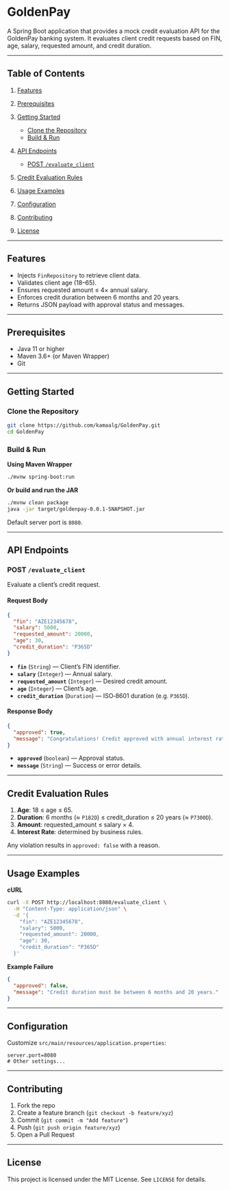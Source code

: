 # GoldenPay

A Spring Boot application that provides a mock credit evaluation API for the GoldenPay banking system. It evaluates client credit requests based on FIN, age, salary, requested amount, and credit duration.

---

## Table of Contents

1. [Features](#features)
2. [Prerequisites](#prerequisites)
3. [Getting Started](#getting-started)

   * [Clone the Repository](#clone-the-repository)
   * [Build & Run](#build--run)
4. [API Endpoints](#api-endpoints)

   * [POST `/evaluate_client`](#post-evaluate_client)
5. [Credit Evaluation Rules](#credit-evaluation-rules)
6. [Usage Examples](#usage-examples)
7. [Configuration](#configuration)
8. [Contributing](#contributing)
9. [License](#license)

---

## Features

* Injects `FinRepository` to retrieve client data.
* Validates client age (18–65).
* Ensures requested amount ≤ 4× annual salary.
* Enforces credit duration between 6 months and 20 years.
* Returns JSON payload with approval status and messages.

---

## Prerequisites

* Java 11 or higher
* Maven 3.6+ (or Maven Wrapper)
* Git

---

## Getting Started

### Clone the Repository

```bash
git clone https://github.com/kamaalg/GoldenPay.git
cd GoldenPay
```

### Build & Run

**Using Maven Wrapper**

```bash
./mvnw spring-boot:run
```

**Or build and run the JAR**

```bash
./mvnw clean package
java -jar target/goldenpay-0.0.1-SNAPSHOT.jar
```

Default server port is `8080`.

---

## API Endpoints

### POST `/evaluate_client`

Evaluate a client’s credit request.

#### Request Body

```json
{
  "fin": "AZE12345678",
  "salary": 5000,
  "requested_amount": 20000,
  "age": 30,
  "credit_duration": "P365D"
}
```

* **`fin`** (`String`) — Client’s FIN identifier.
* **`salary`** (`Integer`) — Annual salary.
* **`requested_amount`** (`Integer`) — Desired credit amount.
* **`age`** (`Integer`) — Client’s age.
* **`credit_duration`** (`Duration`) — ISO‑8601 duration (e.g. `P365D`).

#### Response Body

```json
{
  "approved": true,
  "message": "Congratulations! Credit approved with annual interest rate 7.50% for amount 20000."
}
```

* **`approved`** (`boolean`) — Approval status.
* **`message`** (`String`) — Success or error details.

---

## Credit Evaluation Rules

1. **Age**: 18 ≤ age ≤ 65.
2. **Duration**: 6 months (≈ `P182D`) ≤ credit\_duration ≤ 20 years (≈ `P7300D`).
3. **Amount**: requested\_amount ≤ salary × 4.
4. **Interest Rate**: determined by business rules.

Any violation results in `approved: false` with a reason.

---

## Usage Examples

**cURL**

```bash
curl -X POST http://localhost:8080/evaluate_client \
  -H "Content-Type: application/json" \
  -d '{
    "fin": "AZE12345678",
    "salary": 5000,
    "requested_amount": 20000,
    "age": 30,
    "credit_duration": "P365D"
  }'
```

**Example Failure**

```json
{
  "approved": false,
  "message": "Credit duration must be between 6 months and 20 years."
}
```

---

## Configuration

Customize `src/main/resources/application.properties`:

```properties
server.port=8080
# Other settings...
```

---

## Contributing

1. Fork the repo
2. Create a feature branch (`git checkout -b feature/xyz`)
3. Commit (`git commit -m "Add feature"`)
4. Push (`git push origin feature/xyz`)
5. Open a Pull Request

---

## License

This project is licensed under the MIT License. See `LICENSE` for details.
